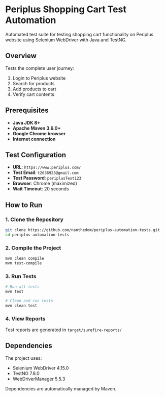 # Periplus Shopping Cart Test Automation

Automated test suite for testing shopping cart functionality on Periplus website using Selenium WebDriver with Java and TestNG.

## Overview

Tests the complete user journey:
1. Login to Periplus website
2. Search for products
3. Add products to cart
4. Verify cart contents

## Prerequisites

- **Java JDK 8+**
- **Apache Maven 3.6.0+**
- **Google Chrome browser**
- **Internet connection**

## Test Configuration

- **URL**: `https://www.periplus.com/`
- **Test Email**: `t2636923@gmail.com`
- **Test Password**: `periplusTest123`
- **Browser**: Chrome (maximized)
- **Wait Timeout**: 20 seconds

## How to Run

### 1. Clone the Repository
```bash
git clone https://github.com/nanthedom/periplus-automation-tests.git
cd periplus-automation-tests
```

### 2. Compile the Project
```bash
mvn clean compile
mvn test-compile
```

### 3. Run Tests
```bash
# Run all tests
mvn test

# Clean and run tests
mvn clean test
```

### 4. View Reports
Test reports are generated in `target/surefire-reports/`

## Dependencies

The project uses:
- Selenium WebDriver 4.15.0
- TestNG 7.8.0
- WebDriverManager 5.5.3

Dependencies are automatically managed by Maven.